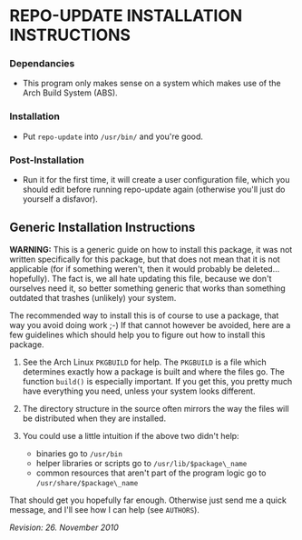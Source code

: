 REPO-UPDATE INSTALLATION INSTRUCTIONS
=======================================================================

### Dependancies
  - This program only makes sense on a system which makes use of the
    Arch Build System (ABS).

### Installation
  - Put `repo-update` into `/usr/bin/` and you're good.

### Post-Installation
  - Run it for the first time, it will create a user configuration file, which
    you should edit before running repo-update again (otherwise you'll just
    do yourself a disfavor).


Generic Installation Instructions
----------------------------------
**WARNING:** This is a generic guide on how to install this package, it was
not written specifically for this package, but that does not mean that
it is not applicable (for if something weren't, then it would probably
be deleted... hopefully). The fact is, we all hate updating this file,
because we don't ourselves need it, so better something generic that
works than something outdated that trashes (unlikely) your system.

The recommended way to install this is of course to use a package, that
way you avoid doing work ;-) If that cannot however be avoided, here
are a few guidelines which should help you to figure out how to install
this package.

  1. See the Arch Linux `PKGBUILD` for help. The `PKGBUILD` is a file
     which determines exactly how a package is built and where the files go.
     The function `build()` is especially important. If you get this, you
     pretty much have everything you need, unless your system looks
     different.
  
  2. The directory structure in the source often mirrors the way the
     files will be distributed when they are installed.
  
  3. You could use a little intuition if the above two didn't help:
       * binaries go to `/usr/bin`
       * helper libraries or scripts go to `/usr/lib/$package\_name`
       * common resources that aren't part of the program logic go
         to `/usr/share/$package\_name`

That should get you hopefully far enough. Otherwise just send me a
quick message, and I'll see how I can help (see `AUTHORS`).


_Revision: 26. November 2010_

